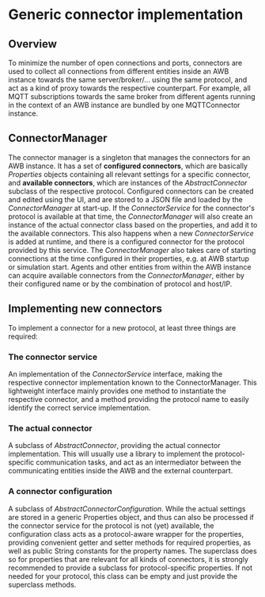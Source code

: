 # Generic connector implementation

## Overview

To minimize the number of open connections and ports, connectors are used to collect all connections from different entities inside 
an AWB instance towards the same server/broker/... using the same protocol, and act as a kind of proxy towards the respective counterpart. 
For example, all MQTT subscriptions towards the same broker from different agents running in the context of an AWB instance are bundled 
by one MQTTConnector instance.

## ConnectorManager

The connector manager is a singleton that manages the connectors for an AWB instance. It has a set of **configured connectors**, which are
basically *Properties* objects containing all relevant settings for a specific connector, and **available connectors**, which are instances 
of the *AbstractConnector* subclass of the respective protocol. Configured connectors can be created and edited using the UI, and are stored
to a JSON file and loaded by the *ConnectorManager* at start-up. If the *ConnectorService* for the connector's protocol is available at that 
time, the *ConnectorManager* will also create an instance of the actual connector class based on the properties, and add it to the available 
connectors. This also happens when a new *ConnectorService* is added at runtime, and there is a configured connector for the protocol provided
by this service. The *ConnectorManager* also takes care of starting connections at the time configured in their properties, e.g. at AWB startup
or simulation start. Agents and other entities from within the AWB instance can acquire available connectors from the *ConnectorManager*, either 
by their configured name or by the combination of protocol and host/IP. 

## Implementing new connectors

To implement a connector for a new protocol,  at least three things are required:

### The connector service

An implementation of the *ConnectorService* interface, making the respective connector implementation known to the ConnectorManager. This
lightweight interface mainly provides one method to instantiate the respective connector, and a method providing the protocol name to
easily identify the correct service implementation.

### The actual connector

A subclass of *AbstractConnector*, providing the actual connector implementation. This will usually use a library to implement the
protocol-specific communication tasks, and act as an intermediator between the communicating entities inside the AWB and the external
counterpart.

### A connector configuration

A subclass of *AbstractConnectorConfiguration*. While the actual settings are stored in a generic Properties object, and thus can also
be processed if the connector service for the protocol is not (yet) available, the configuration class acts as a protocol-aware wrapper
for the properties, providing convenient getter and setter methods for required properties, as well as public String constants for the 
property names. The superclass does so for properties that are relevant for all kinds of connectors, it is strongly recommended to provide 
a subclass for protocol-specific properties. If not needed for your protocol, this class can be empty and just provide the superclass 
methods.   